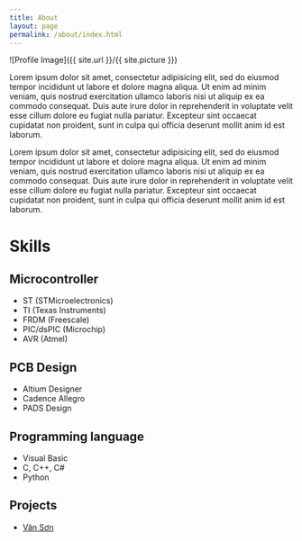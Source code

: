 ```yaml
---
title: About
layout: page
permalink: /about/index.html
---
```

![Profile Image]({{ site.url }}/{{ site.picture }})

<p>Lorem ipsum dolor sit amet, consectetur adipisicing elit, sed do eiusmod
tempor incididunt ut labore et dolore magna aliqua. Ut enim ad minim veniam,
quis nostrud exercitation ullamco laboris nisi ut aliquip ex ea commodo
consequat. Duis aute irure dolor in reprehenderit in voluptate velit esse
cillum dolore eu fugiat nulla pariatur. Excepteur sint occaecat cupidatat non
proident, sunt in culpa qui officia deserunt mollit anim id est laborum.</p>

<p>Lorem ipsum dolor sit amet, consectetur adipisicing elit, sed do eiusmod
tempor incididunt ut labore et dolore magna aliqua. Ut enim ad minim veniam,
quis nostrud exercitation ullamco laboris nisi ut aliquip ex ea commodo
consequat. Duis aute irure dolor in reprehenderit in voluptate velit esse
cillum dolore eu fugiat nulla pariatur. Excepteur sint occaecat cupidatat non
proident, sunt in culpa qui officia deserunt mollit anim id est laborum.</p>

<h1>Skills</h1>

<h2>Microcontroller</h2>

<ul class="skill-list">
	<li>ST (STMicroelectronics)</li>
	<li>TI (Texas Instruments)</li>
	<li>FRDM (Freescale)</li>
	<li>PIC/dsPIC (Microchip)</li>
	<li>AVR (Atmel)</li>
</ul>

<h2>PCB Design</h2>

<ul class="skill-list">
	<li>Altium Designer</li>
	<li>Cadence Allegro</li>
	<li>PADS Design</li>
</ul>

<h2>Programming language</h2>

<ul class="skill-list">
	<li>Visual Basic</li>
	<li>C, C++, C#</li>
	<li>Python</li>
</ul>

<h2>Projects</h2>

<ul>
	<li><a href="https://github.com/thanhduongvs/">Vân Sơn</a></li>
</ul>
